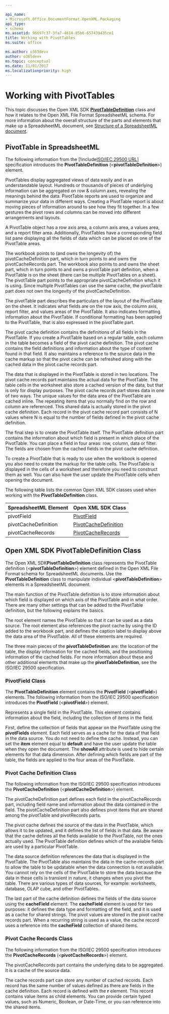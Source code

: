 ```yaml
---

api_name:
- Microsoft.Office.DocumentFormat.OpenXML.Packaging
api_type:
- schema
ms.assetid: 96697c37-3fa7-4814-85b6-657439435ce1
title: Working with PivotTables
ms.suite: office

ms.author: o365devx
author: o365devx
ms.topic: conceptual
ms.date: 11/01/2017
ms.localizationpriority: high
---
```


# Working with PivotTables

This topic discusses the Open XML SDK **[PivotTableDefinition](https://learn.microsoft.com/dotnet/api/documentformat.openxml.spreadsheet.pivottabledefinition)** class and how it relates to the Open XML File Format SpreadsheetML schema. For more information about the overall structure of the parts and elements that make up a SpreadsheetML document, see [Structure of a SpreadsheetML document](structure-of-a-spreadsheetml-document.md).

## PivotTable in SpreadsheetML

The following information from the [!include[ISO/IEC 29500 URL](../includes/iso-iec-29500-link.md)] specification introduces the **PivotTableDefinition** (\<**pivotTableDefinition**\>) element.

PivotTables display aggregated views of data easily and in an
understandable layout. Hundreds or thousands of pieces of underlying
information can be aggregated on row & column axes, revealing the
meanings behind the data. PivotTable reports are used to organize and
summarize your data in different ways. Creating a PivotTable report is
about moving pieces of information around to see how they fit together.
In a few gestures the pivot rows and columns can be moved into different
arrangements and layouts.

A PivotTable object has a row axis area, a column axis area, a values
area, and a report filter area. Additionally, PivotTables have a
corresponding field list pane displaying all the fields of data which
can be placed on one of the PivotTable areas.

The workbook points to (and owns the longevity of) the
pivotCacheDefinition part, which in turn points to and owns the
pivotCacheRecords part. The workbook also points to and owns the sheet
part, which in turn points to and owns a pivotTable part definition,
when a PivotTable is on the sheet (there can be multiple PivotTables on
a sheet). The pivotTable part points to the appropriate
pivotCacheDefinition which it is using. Since multiple PivotTables can
use the same cache, the pivotTable part does not own the longevity of
the pivotCacheDefinition.

The pivotTable part describes the particulars of the layout of the
PivotTable on the sheet. It indicates what fields are on the row axis,
the column axis, report filter, and values areas of the PivotTable. It
also indicates formatting information about the PivotTable. If
conditional formatting has been applied to the PivotTable, that is also
expressed in the pivotTable part.

The pivot cache definition contains the definitions of all fields in the
PivotTable. If you create a PivotTable based on a regular table, each
column in the table becomes a field of the pivot cache definition. The
pivot cache contains the field definitions and information about the
type of content found in that field. It also maintains a reference to
the source data in the cache markup so that the pivot cache can be
refreshed along with the cached data in the pivot cache records part.

The data that is displayed in the PivotTable is stored in two locations.
The pivot cache records part maintains the actual data for the
PivotTable. The table cells in the worksheet also store a cached version
of the data, but that is only for display purposes. The pivot cache
records part stores data in one of two ways. The unique values for the
data area of the PivotTable are cached inline. The repeating items that
you normally find on the row and column are referenced. This shared data
is actually stored in the pivot cache definition. Each record in the
pivot cache record part consists of N values where N is equal to the
number of fields defined in the pivot cache definition.

The final step is to create the PivotTable itself. The PivotTable
definition part contains the information about which field is present in
which place of the PivotTable. You can place a field in four areas: row,
column, data or filter. The fields are chosen from the cached fields in
the pivot cache definition.

To create a PivotTable that is ready to use when the workbook is opened
you also need to create the markup for the table cells. The PivotTable
is displayed in the cells of a worksheet and therefore you need to
construct them as well. You can also have the user update the PivotTable
cells when opening the document.

The following table lists the common Open XML SDK classes used when working with the **PivotTableDefinition** class.

| **SpreadsheetML Element** | **Open XML SDK Class**                                                      |
|---------------------------|-------------------------------------------------------------------------------------------------------------------|
|  pivotField            | [PivotField](https://learn.microsoft.com/dotnet/api/documentformat.openxml.spreadsheet.pivotfield)           |
|  pivotCacheDefinition  | [PivotCacheDefinition](https://learn.microsoft.com/dotnet/api/documentformat.openxml.spreadsheet.pivotcachedefinition) |
|  pivotCacheRecords     | [PivotCacheRecords](https://learn.microsoft.com/dotnet/api/documentformat.openxml.spreadsheet.pivotcacherecords)    |

## Open XML SDK PivotTableDefinition Class

The Open XML SDK**PivotTableDefinition**
class represents the PivotTable definition (\<**pivotTableDefinition**\>) element defined in the Open XML File Format schema for SpreadsheetML documents. Use the **PivotTableDefinition** class to manipulate individual \<**pivotTableDefinition**\> elements in a SpreadsheetML document.

The main function of the PivotTable definition is to store information
about which field is displayed on which axis of the PivotTable and in
what order. There are many other settings that can be added to the
PivotTable definition, but the following explains the basics.

The root element names the PivotTable so that it can be used as a data
source. The root element also references the pivot cache by using the ID
added to the workbook part, and defines the caption label to display
above the data area of the PivotTable. All of these elements are
required.

The three main pieces of the **pivotTableDefinition** are: the location of the
table, the display information for the cached fields, and the
positioning information of the cached fields. For more information about
these and other additional elements that make up the **pivotTableDefinition**, see the ISO/IEC 29500
specification.

### PivotField Class

The **PivotTableDefinition** element contains the **PivotField** (\<**pivotField**\>) elements. The following information from the ISO/IEC 29500 specification introduces the **PivotField** (\<**pivotField**\>) element.

Represents a single field in the PivotTable. This element contains information about the field, including the collection of items in the field.

First, define the collection of fields that appear on the PivotTable
using the **pivotFields** element. Each field
serves as a cache for the data of that field in the data source. You do
not need to define the cache. Instead, you can set the **item** element equal to **default** and have the user update the table when
they open the document. The **showAll**
attribute is used to hide certain elements for that data dimension.
After defining which fields are part of the table, the fields are
applied to the four areas of the PivotTable.

### Pivot Cache Definition Class

The following information from the ISO/IEC 29500 specification introduces the **PivotCacheDefinition** (\<**pivotCacheDefinition**\>) element.

The pivotCacheDefinition part defines each field in the
pivotCacheRecords part, including field name and information about the
data contained in the field. The pivotCacheDefinition part also defines
pivot items that are shared among the pivotTable and pivotRecords parts.

The pivot cache defines the source of the data in the PivotTable, which
allows it to be updated, and it defines the list of fields in that data.
Be aware that the cache defines all the fields available to the
PivotTable, not the ones actually used. The PivotTable definition
defines which of the available fields are used by a particular
PivotTable.

The data source definition references the data that is displayed in the
PivotTable. The PivotTable also maintains the data in the cache-records
part to allow the table to be updatable when the data connection is not
available. You cannot rely on the cells of the PivotTable to store the
data because the data in these cells is transient in nature, it changes
when you pivot the table. There are various types of data sources, for
example: worksheets, database, OLAP cube, and other PivotTables.

The last part of the cache definition defines the fields of the data
source using the **cacheField** element. The
**cacheField** element is used for two
purposes: it defines the data type and formatting of the field, and it
is used as a cache for shared strings. The pivot values are stored in
the pivot cache records part. When a recurring string is used as a
value, the cache record uses a reference into the **cacheField** collection of shared items.

### Pivot Cache Records Class

The following information from the ISO/IEC 29500 specification introduces the **PivotCacheRecords** (\<**pivotCacheRecords**\>) element.

The pivotCacheRecords part contains the underlying data to be aggregated. It is a cache of the source data.

The cache records part can store any number of cached records. Each record has the same number of values defined as there are fields in the cache definition. Each record is defined with the **r** element. This record contains value items as child elements. You can provide certain typed values, such as Numeric, Boolean, or Date-Time, or you can reference into the shared items.
